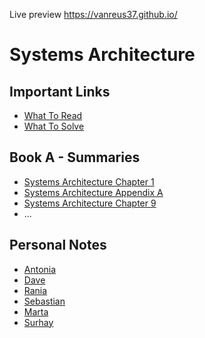 Live preview
https://vanreus37.github.io/

# Systems Architecture 
## Important Links
* [What To Read](sys_arch_wtr.pdf)
* [What To Solve](sys_arch_wts.pdf)

## Book A - Summaries
* [Systems Architecture Chapter 1](sa_chapter1.md)
* [Systems Architecture Appendix A](sa_appendixa.md)
* [Systems Architecture Chapter 9](sa_chapter9.md)
* ...

## Personal Notes
* [Antonia](group/antonia.md)
* [Dave](group/dave.md)
* [Rania](group/rania.md)
* [Sebastian](group/sebastian.md)
* [Marta](group/marta.md)
* [Surhay](group/surhay.md)
